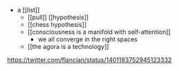 - a [[list]]
	- [[pull]] [[hypothesis]]
	- [[chess hypothesis]]
	- [[consciousness is a manifold with self-attention]]
		- we all converge in the right spaces
	- [[the agora is a technology]]
	
	

https://twitter.com/flancian/status/1401183752945123332